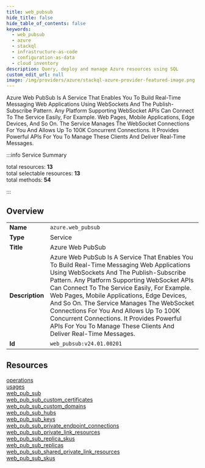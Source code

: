 ```yaml
---
title: web_pubsub
hide_title: false
hide_table_of_contents: false
keywords:
  - web_pubsub
  - azure
  - stackql
  - infrastructure-as-code
  - configuration-as-data
  - cloud inventory
description: Query, deploy and manage Azure resources using SQL
custom_edit_url: null
image: /img/providers/azure/stackql-azure-provider-featured-image.png
---
```

Azure Web PubSub Is A Service That Enables You To Build Real-Time Messaging Web Applications Using WebSockets And The Publish-Subscribe Pattern. Any Platform Supporting WebSocket APIs Can Connect To The Service Easily, For Example. Web Pages, Mobile Applications, Edge Devices, And So On. The Service Manages The WebSocket Connections For You And Allows Up To 100K Concurrent Connections. It Provides Powerful APIs For You To Manage These Clients And Deliver Real-Time Messages.  
    
:::info Service Summary

<div class="row">
<div class="providerDocColumn">
<span>total resources:&nbsp;<b>13</b></span><br />
<span>total selectable resources:&nbsp;<b>13</b></span><br />
<span>total methods:&nbsp;<b>54</b></span><br />
</div>
</div>

:::

## Overview
<table><tbody>
<tr><td><b>Name</b></td><td><code>azure.web_pubsub</code></td></tr>
<tr><td><b>Type</b></td><td>Service</td></tr>
<tr><td><b>Title</b></td><td>Azure Web PubSub</td></tr>
<tr><td><b>Description</b></td><td>Azure Web PubSub Is A Service That Enables You To Build Real-Time Messaging Web Applications Using WebSockets And The Publish-Subscribe Pattern. Any Platform Supporting WebSocket APIs Can Connect To The Service Easily, For Example. Web Pages, Mobile Applications, Edge Devices, And So On. The Service Manages The WebSocket Connections For You And Allows Up To 100K Concurrent Connections. It Provides Powerful APIs For You To Manage These Clients And Deliver Real-Time Messages.</td></tr>
<tr><td><b>Id</b></td><td><code>web_pubsub:v24.01.00201</code></td></tr>
</tbody></table>

## Resources
<div class="row">
<div class="providerDocColumn">
<a href="/providers/azure/web_pubsub/operations/">operations</a><br />
<a href="/providers/azure/web_pubsub/usages/">usages</a><br />
<a href="/providers/azure/web_pubsub/web_pub_sub/">web_pub_sub</a><br />
<a href="/providers/azure/web_pubsub/web_pub_sub_custom_certificates/">web_pub_sub_custom_certificates</a><br />
<a href="/providers/azure/web_pubsub/web_pub_sub_custom_domains/">web_pub_sub_custom_domains</a><br />
<a href="/providers/azure/web_pubsub/web_pub_sub_hubs/">web_pub_sub_hubs</a><br />
<a href="/providers/azure/web_pubsub/web_pub_sub_keys/">web_pub_sub_keys</a><br />
</div>
<div class="providerDocColumn">
<a href="/providers/azure/web_pubsub/web_pub_sub_private_endpoint_connections/">web_pub_sub_private_endpoint_connections</a><br />
<a href="/providers/azure/web_pubsub/web_pub_sub_private_link_resources/">web_pub_sub_private_link_resources</a><br />
<a href="/providers/azure/web_pubsub/web_pub_sub_replica_skus/">web_pub_sub_replica_skus</a><br />
<a href="/providers/azure/web_pubsub/web_pub_sub_replicas/">web_pub_sub_replicas</a><br />
<a href="/providers/azure/web_pubsub/web_pub_sub_shared_private_link_resources/">web_pub_sub_shared_private_link_resources</a><br />
<a href="/providers/azure/web_pubsub/web_pub_sub_skus/">web_pub_sub_skus</a><br />
</div>
</div>
